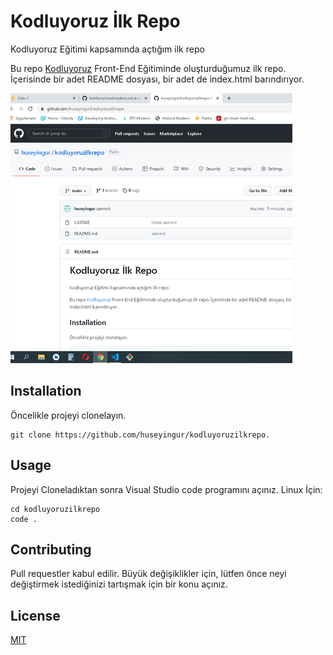 # Kodluyoruz İlk Repo
Kodluyoruz Eğitimi kapsamında açtığım ilk repo

Bu repo [Kodluyoruz](https://www.kodluyoruz.org) Front-End Eğitiminde oluşturduğumuz ilk repo. İçerisinde bir adet README dosyası, bir adet de index.html barındırıyor.

![Proje ismi](project.png)

## Installation
Öncelikle projeyi clonelayın.

```
git clone https://github.com/huseyingur/kodluyoruzilkrepo.
```
## Usage
Projeyi Cloneladıktan sonra Visual Studio code programını açınız.
Linux İçin:
```
cd kodluyoruzilkrepo
code .
```

## Contributing
Pull requestler kabul edilir. Büyük değişiklikler için, lütfen önce neyi değiştirmek istediğinizi tartışmak için bir konu açınız.

## License
[MIT](https://choosealicense.com/licenses/mit/)


